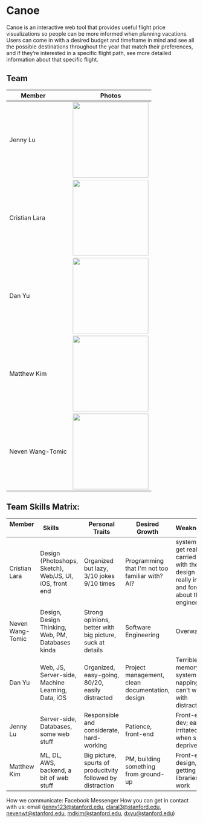 # Canoe 

Canoe is an interactive web tool that provides useful flight price visualizations so people can be more informed when planning vacations. Users can come in with a desired budget and timeframe in mind and see all the possible destinations throughout the year that match their preferences, and if they’re interested in a specific flight path, see more detailed information about that specific flight. 

## Team

| Member        | Photos |
|---|---|
| Jenny Lu | <img src="https://scontent-lax3-2.xx.fbcdn.net/v/t31.0-8/19787345_10212304145214668_3365721938108219112_o.jpg?oh=05442e313722317d94ef9a61a1073b25&oe=5ADBC961" height="200"> |
| Cristian Lara | <img src="https://scontent-lax3-2.xx.fbcdn.net/v/t31.0-8/26240436_1790660624278453_2368794821920835065_o.jpg?oh=24edfc3cb52881d4a211987a91dcc78d&oe=5AEBEA50" height="200"> |
| Dan Yu | <img src="https://scontent-lax3-2.xx.fbcdn.net/v/t1.0-9/16387150_10206642579183537_6546298417827281839_n.jpg?oh=7b9dfa6273becd9f06da729b7a4ce545&oe=5AE3AD3A" height="200"> |
| Matthew Kim | <img src="https://scontent-lax3-2.xx.fbcdn.net/v/t1.0-9/26730861_1809305125746315_3229905711863425946_n.jpg?oh=f17c6cb580ce6e025fd9d31430167d26&oe=5ADD3A8B" height="200"> |
| Neven Wang-Tomic | <img src="https://scontent-lax3-2.xx.fbcdn.net/v/t31.0-8/21167213_1757944280900680_6572546568682937630_o.jpg?oh=f3e776a8d664ebb3debd431d12a07277&oe=5AF34A91" width="200"> |


## Team Skills Matrix:

| Member        | Skills           | Personal Traits  | Desired Growth | Weaknesses |
| ------------- |-------------|-----|-|-|
| Cristian Lara      | Design (Photoshops, Sketch), Web/JS, UI, iOS, front end | Organized but lazy, 3/10 jokes 9/10 times |Programming that I'm not too familiar with? AI?|systems, C, I get really carried away with the design if I'm really into it and forget about the engineering|
| Neven Wang-Tomic  | Design, Design Thinking, Web, PM, Databases kinda | Strong opinions, better with big picture, suck at details | Software Engineering | Overwatch |
| Dan Yu | Web, JS, Server-side, Machine Learning, Data, iOS | Organized, easy-going, 80/20, easily distracted | Project management, clean documentation, design  | Terrible memory, systems, napping, can't work with distractions |
| Jenny Lu | Server-side, Databases, some web stuff  | Responsible and considerate, hard-working | Patience, front-end | Front-end dev; easily irritated when sleep-deprived |
| Matthew Kim | ML, DL, AWS, backend, a bit of web stuff | Big picture, spurts of producitvity followed by distraction | PM, building something from ground-up | Front-end, design, getting libraries to work |

How we communicate: Facebook Messenger
How you can get in contact with us: email (jenny123@stanford.edu, claral3@stanford.edu, nevenwt@stanford.edu, mdkim@stanford.edu, dxyu@stanford.edu)